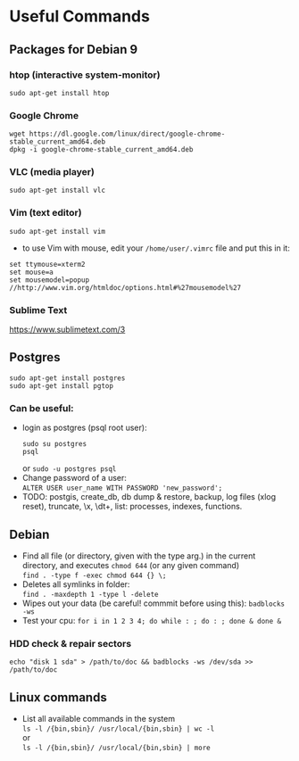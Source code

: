# Useful Commands

## Packages for Debian 9
### htop (interactive system-monitor)
  `sudo apt-get install htop`
### Google Chrome 
```
wget https://dl.google.com/linux/direct/google-chrome-stable_current_amd64.deb
dpkg -i google-chrome-stable_current_amd64.deb
```
### VLC (media player)
  `sudo apt-get install vlc`
### Vim (text editor)
  `sudo apt-get install vim`
  * to use Vim with mouse, edit your `/home/user/.vimrc` file and put this in it:  
  ```
  set ttymouse=xterm2  
  set mouse=a
  set mousemodel=popup  //http://www.vim.org/htmldoc/options.html#%27mousemodel%27 
  ```
### Sublime Text
 https://www.sublimetext.com/3
 
## Postgres
```
sudo apt-get install postgres
sudo apt-get install pgtop 
```

### Can be useful:
* login as postgres (psql root user):  
    ```
    sudo su postgres
    psql
    ```
     or 
    `sudo -u postgres psql`
* Change password of a user:  
  `ALTER USER user_name WITH PASSWORD 'new_password';`
* TODO: postgis, create_db, db dump & restore, backup, log files (xlog reset), truncate,  \x, \dt+, list: processes, indexes, functions.
## Debian 
 * Find all file (or directory, given with the type arg.) in the current directory, and executes `chmod 644` (or any given command)  
  `find . -type f -exec chmod 644 {} \;`
 * Deletes all symlinks in folder:  
 `find . -maxdepth 1 -type l -delete`
 * Wipes out your data (be careful! commmit before using this):
 `badblocks -ws` 
 * Test your cpu:
 `for i in 1 2 3 4; do while : ; do : ; done & done &`
### HDD check & repair sectors
```
echo "disk 1 sda" > /path/to/doc && badblocks -ws /dev/sda >> /path/to/doc
```

## Linux commands
* List all available commands in the system   
 `ls -l /{bin,sbin}/ /usr/local/{bin,sbin} | wc -l`   
 or  
 `ls -l /{bin,sbin}/ /usr/local/{bin,sbin} | more`
